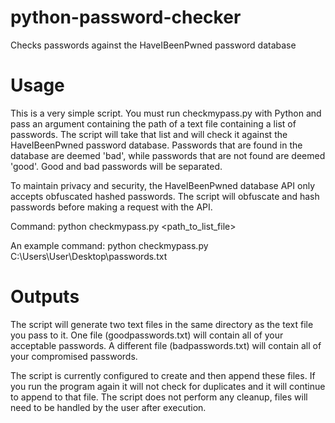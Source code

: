 # python-password-checker
Checks passwords against the HaveIBeenPwned password database


# Usage
This is a very simple script. You must run checkmypass.py with Python and pass an argument containing the path of a text file containing a list of passwords.
The script will take that list and will check it against the HaveIBeenPwned password database.
Passwords that are found in the database are deemed 'bad', while passwords that are not found are deemed 'good'.
Good and bad passwords will be separated.

To maintain privacy and security, the HaveIBeenPwned database API only accepts obfuscated hashed passwords.
The script will obfuscate and hash passwords before making a request with the API.

Command:
python checkmypass.py <path_to_list_file>

An example command:
python checkmypass.py C:\Users\User\Desktop\passwords.txt


# Outputs
The script will generate two text files in the same directory as the text file you pass to it.
One file (goodpasswords.txt) will contain all of your acceptable passwords.
A different file (badpasswords.txt) will contain all of your compromised passwords.

The script is currently configured to create and then append these files.
If you run the program again it will not check for duplicates and it will continue to append to that file.
The script does not perform any cleanup, files will need to be handled by the user after execution.
